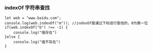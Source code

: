 ### indexOf 字符串查找

	let web = "www.baidu.com";
	console.log(web.indexOf("m")); //indexOf是通过下标进行查找的，0为第一位
	if(web.indexOf("b") !== -1) {
		console.log("值存在")
	}else {
		console.log("值不存在")
	}